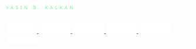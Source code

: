 <img src="https://raw.githubusercontent.com/yasgo/yasgo/e9cbf4f26295c985652ea64c7aa9302ee76865d3/assets/svg/name.svg" alt="Yasin B. Kalkan | Sr. Front-End Developer" />

<br />

<br />

<p>
    <a href="https://www.linkedin.com/in/yasinburakkalkan/">
        <img src="https://raw.githubusercontent.com/yasgo/yasgo/a455ebfec4273ab7d1306276b8e14d01be243408/assets/svg/linkedin.svg" />
    </a>
    <a href="https://yasgo.medium.com/">
        <img src="https://raw.githubusercontent.com/yasgo/yasgo/a455ebfec4273ab7d1306276b8e14d01be243408/assets/svg/medium.svg" />
    </a>
    <a href="https://www.instagram.com/thelordofthecodes/">
        <img src="https://raw.githubusercontent.com/yasgo/yasgo/a455ebfec4273ab7d1306276b8e14d01be243408/assets/svg/instagram.svg" />
    </a>
    <a href="https://stackoverflow.com/users/6172769/yasgo">
        <img src="https://raw.githubusercontent.com/yasgo/yasgo/a455ebfec4273ab7d1306276b8e14d01be243408/assets/svg/stackoverflow.svg" />
    </a>
    <a href="https://codepen.io/yasgo">
        <img src="https://raw.githubusercontent.com/yasgo/yasgo/a455ebfec4273ab7d1306276b8e14d01be243408/assets/svg/codepen.svg" />
    </a>
    <a href="https://dribbble.com/yasgo">
        <img src="https://raw.githubusercontent.com/yasgo/yasgo/a455ebfec4273ab7d1306276b8e14d01be243408/assets/svg/dribbble.svg" />
    </a>
</p>
